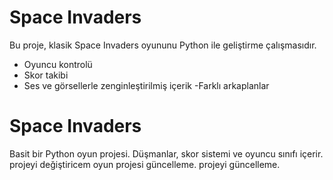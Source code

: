 # Space Invaders

Bu proje, klasik Space Invaders oyununu Python ile geliştirme çalışmasıdır. 
- Oyuncu kontrolü
- Skor takibi
- Ses ve görsellerle zenginleştirilmiş içerik
-Farklı arkaplanlar 
# Space Invaders
Basit bir Python oyun projesi. Düşmanlar, skor sistemi ve oyuncu sınıfı içerir.
projeyi değiştiricem
oyun projesi güncelleme.
projeyi güncelleme.